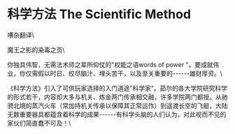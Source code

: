 # 科学方法 The Scientific Method

嘈杂翻译\

魔王之影的染毒之页\

你独具伟智，无需法术师之辈所仰仗的"权能之语words of power
"。要成就伟业，你仅需假以时日、绞尽脑汁、埋头苦干，以及至关重要的------雄财厚资。\

《科学方法》引入了可供玩家选择的入门道途"科学家"。茹尔的各大学院研究科学的形式若干，内容却大多与机关、炼金两门传承相交融，许多学院两门都授。从驰骋北境的蒸汽火车（常加持机关传承以保障其正常运作）到遥渡长空的飞艇，大陆无数重要器具都蕴含着科学的成果------有科学头脑的人们认为，对此视而不见的家伙们简直蠢不可及！\

